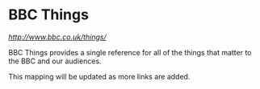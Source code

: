 # BBC Things

*http://www.bbc.co.uk/things/*

BBC Things provides a single reference for all of the things that matter to the BBC and our audiences.

This mapping will be updated as more links are added.
